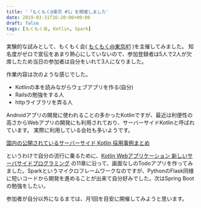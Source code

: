 ```yaml
---
title: '「もくもく@東京 #1」を開催しました'
date: 2019-03-31T16:20:00+09:00
draft: false
tags: [もくもく会, Kotlin, Spark]
---
```


実験的な試みとして、もくもく会( [もくもく@東京#1](https://mokumokutokyo.connpass.com/event/124652/) )を主催してみました。
知名度がゼロで宣伝をあまり熱心にしていないので、参加登録者は5人で2人が欠席したため当日の参加者は自分をいれて3人になりました。

作業内容は次のような感じでした。

- Kotlinの本を読みながらウェブアプリを作る(自分)
- Railsの勉強をする人
- httpライブラリを弄る人

Androidアプリの開発に使われることの多かったKotlinですが、最近は利便性の高さからWebアプリの開発にも利用されており、サーバーサイドKotlinと呼ばれています。
実際に利用している会社も多いようです。

[国内の公開されているサーバーサイド Kotlin 採用事例まとめ](http://create-something.hatenadiary.jp/entry/2018/08/27/080000)

というわけで自分の流行に乗るために、[Kotlin Webアプリケーション 新しいサーバサイドプログラミング](https://www.amazon.co.jp/dp/4865940669/) の11章に沿って、画面なしのTodoアプリを作ってみました。Sparkというマイクロフレームワークなのですが、PythonのFlask同様に短いコードから開発を進めることが出来て自分好みでした。次はSpring Bootの勉強をしたい。

参加者が自分以外になるまでは、月1回を目安に開催してみようと思います。
